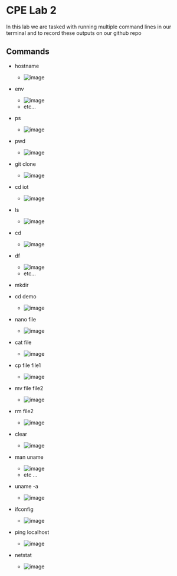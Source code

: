 # CPE Lab 2

In this lab we are tasked with running multiple command lines in our terminal and to record these outputs on our github repo

## Commands
- hostname
  - ![image](https://github.com/juchen3637/CPE-322/assets/103432641/dd3e0239-ab0b-4d13-91c4-ea72a6fd881c)

- env
  - ![image](https://github.com/juchen3637/CPE-322/assets/103432641/c7dab10f-e94d-408e-8c32-c9e83f6fa71a)
  - etc...

- ps
  - ![image](https://github.com/juchen3637/CPE-322/assets/103432641/f7869585-ec7d-4d35-81f3-e71408452862)

- pwd
  - ![image](https://github.com/juchen3637/CPE-322/assets/103432641/a305827a-e6dc-438c-affc-eaf4ad5894b3)

- git clone
  - ![image](https://github.com/juchen3637/CPE-322/assets/103432641/2dba2718-64ce-4093-8ef1-5946162d7026)

- cd iot
  - ![image](https://github.com/juchen3637/CPE-322/assets/103432641/fb3a05d0-457d-4bc3-a702-59a5f1219b11)

- ls
  - ![image](https://github.com/juchen3637/CPE-322/assets/103432641/5c0ae716-9f77-4c8e-861b-feb44d88610a)

- cd
  - ![image](https://github.com/juchen3637/CPE-322/assets/103432641/1e2ef962-959f-4a3b-97d9-7e82e2328ea9)

- df
  - ![image](https://github.com/juchen3637/CPE-322/assets/103432641/8a7ddec8-8083-43e3-b70d-6edf8784b421)
  - etc...

- mkdir
- cd demo
  - ![image](https://github.com/juchen3637/CPE-322/assets/103432641/7c51ebf8-105d-454b-a7d2-5349956bdcbe)

- nano file
  - ![image](https://github.com/juchen3637/CPE-322/assets/103432641/ecf9a7fb-57a7-42f5-a3d5-e2f96ba1751a)
    
- cat file
  - ![image](https://github.com/juchen3637/CPE-322/assets/103432641/f86c65cf-aa90-40fe-bc38-dab70817845f)

- cp file file1
  - ![image](https://github.com/juchen3637/CPE-322/assets/103432641/1206b761-b6ad-4cb3-836b-3b0da6cb4ad8)

- mv file file2
  - ![image](https://github.com/juchen3637/CPE-322/assets/103432641/72e3d12a-1fc0-4bfc-bac6-79baca5919eb)

- rm file2
  - ![image](https://github.com/juchen3637/CPE-322/assets/103432641/9c8f8e1a-99e8-4f5b-9aa4-a12f18742ef1)

- clear
  - ![image](https://github.com/juchen3637/CPE-322/assets/103432641/73311baf-e487-45b9-9d38-a356ff91f5e6)

- man uname
  - ![image](https://github.com/juchen3637/CPE-322/assets/103432641/6f6e20fc-6d11-4150-87a3-65f9f7bdf42a)
  - etc ...

- uname -a
  - ![image](https://github.com/juchen3637/CPE-322/assets/103432641/b793b133-2471-4101-b40f-de88f70f36f3)

- ifconfig
  - ![image](https://github.com/juchen3637/CPE-322/assets/103432641/54397b34-b552-4db2-91ef-5c56a8a8899a)

- ping localhost
  - ![image](https://github.com/juchen3637/CPE-322/assets/103432641/9be99b10-4210-4d18-952e-c52c0a0561c1)

- netstat
  - ![image](https://github.com/juchen3637/CPE-322/assets/103432641/67620c96-b266-40ba-8cd0-b4a53521873b)
